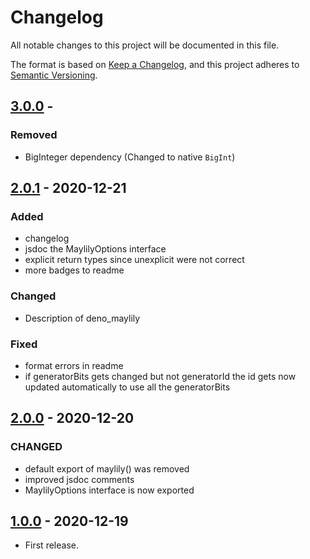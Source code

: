 # Changelog
All notable changes to this project will be documented in this file.

The format is based on [Keep a Changelog](https://keepachangelog.com/en/1.0.0/),
and this project adheres to [Semantic Versioning](https://semver.org/spec/v2.0.0.html).

## [3.0.0] - 

### Removed
* BigInteger dependency (Changed to native `BigInt`)

## [2.0.1] - 2020-12-21

### Added
* changelog
* jsdoc the MaylilyOptions interface
* explicit return types since unexplicit were not correct
* more badges to readme

### Changed
* Description of deno_maylily

### Fixed
* format errors in readme
* if generatorBits gets changed but not generatorId the id gets now updated automatically to use all the generatorBits

## [2.0.0] - 2020-12-20

### CHANGED

* default export of maylily() was removed
* improved jsdoc comments
* MaylilyOptions interface is now exported

## [1.0.0] - 2020-12-19

* First release.

[3.0.0]: https://github.com/itohatweb/deno-maylily/compare/2.0.1...3.0.0
[2.0.1]: https://github.com/itohatweb/deno-maylily/compare/2.0.0...2.0.1
[2.0.0]: https://github.com/itohatweb/deno-maylily/compare/1.0.0...2.0.0
[1.0.0]: https://github.com/itohatweb/deno-maylily/compare/ddc05eca533dc2c753db793abccd4d5671d2d490...1.0.0
